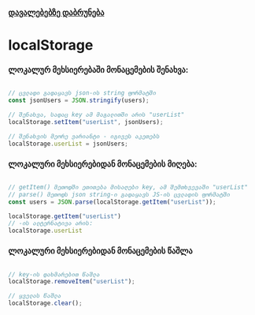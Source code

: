 ### [დავალებებზე დაბრუნება](README.md) 

# localStorage 

### ლოკალურ მეხსიერებაში მონაცემების შენახვა:

```js

// ცვლადი გადაყავს json-ის string ფორმატში
const jsonUsers = JSON.stringify(users); 

// შენახვა, სადაც key ამ მაგალითში არის "userList"
localStorage.setItem("userList", jsonUsers);

// შენახვის მეორე ვარიანტი - იგივეს აკეთებს
localStorage.userList = jsonUsers;

```

### ლოკალური მეხსიერებიდან მონაცემების მიღება:

```js

// getItem() მეთოდში ეთითება მისაღები key, ამ შემთხვევაში "userList"
// parse() მეთოდს json string-ი გადაყავს JS-ის ცვლადის ფორმატში
const users = JSON.parse(localStorage.getItem("userList"));

localStorage.getItem("userList")
// -ის ალტერნატივა არის:
localStorage.userList

```

### ლოკალური მეხსიერებიდან მონაცემების წაშლა

```js

// key-ის დახმარებით წაშლა
localStorage.removeItem("userList");

// ყველას წაშლა
localStorage.clear();

```
